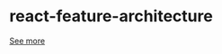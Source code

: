 # react-feature-architecture

[See more](https://github.com/HamadTheIronside/react-feature-architecture/wiki)
